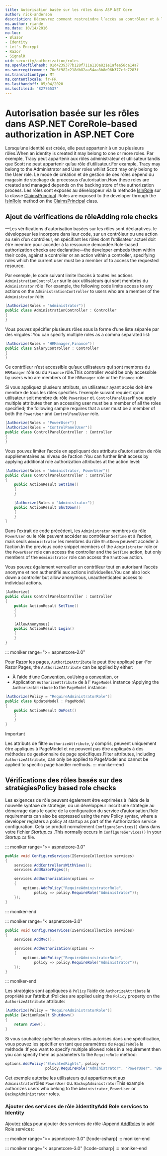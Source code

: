 ```yaml
---
title: Autorisation basée sur les rôles dans ASP.NET Core
author: rick-anderson
description: Découvrez comment restreindre l’accès au contrôleur et à l’action ASP.NET Core en passant des rôles à l’attribut Authorize.
ms.author: riande
ms.date: 10/14/2016
no-loc:
- Blazor
- Identity
- Let's Encrypt
- Razor
- SignalR
uid: security/authorization/roles
ms.openlocfilehash: 01d4239377b128f711a110a821e1afea58ca14a7
ms.sourcegitcommit: 70e5f982c218db82aa54aa8b8d96b377cfc7283f
ms.translationtype: MT
ms.contentlocale: fr-FR
ms.lasthandoff: 05/04/2020
ms.locfileid: "82776537"
---
```

# <a name="role-based-authorization-in-aspnet-core"></a><span data-ttu-id="b12fe-103">Autorisation basée sur les rôles dans ASP.NET Core</span><span class="sxs-lookup"><span data-stu-id="b12fe-103">Role-based authorization in ASP.NET Core</span></span>

<a name="security-authorization-role-based"></a>

<span data-ttu-id="b12fe-104">Lorsqu’une identité est créée, elle peut appartenir à un ou plusieurs rôles.</span><span class="sxs-lookup"><span data-stu-id="b12fe-104">When an identity is created it may belong to one or more roles.</span></span> <span data-ttu-id="b12fe-105">Par exemple, Tracy peut appartenir aux rôles administrateur et utilisateur tandis que Scott ne peut appartenir qu’au rôle d’utilisateur.</span><span class="sxs-lookup"><span data-stu-id="b12fe-105">For example, Tracy may belong to the Administrator and User roles whilst Scott may only belong to the User role.</span></span> <span data-ttu-id="b12fe-106">Le mode de création et de gestion de ces rôles dépend du magasin de stockage du processus d’autorisation.</span><span class="sxs-lookup"><span data-stu-id="b12fe-106">How these roles are created and managed depends on the backing store of the authorization process.</span></span> <span data-ttu-id="b12fe-107">Les rôles sont exposés au développeur via la méthode [IsInRole](/dotnet/api/system.security.principal.genericprincipal.isinrole) sur la classe [ClaimsPrincipal](/dotnet/api/system.security.claims.claimsprincipal) .</span><span class="sxs-lookup"><span data-stu-id="b12fe-107">Roles are exposed to the developer through the [IsInRole](/dotnet/api/system.security.principal.genericprincipal.isinrole) method on the [ClaimsPrincipal](/dotnet/api/system.security.claims.claimsprincipal) class.</span></span>

## <a name="adding-role-checks"></a><span data-ttu-id="b12fe-108">Ajout de vérifications de rôle</span><span class="sxs-lookup"><span data-stu-id="b12fe-108">Adding role checks</span></span>

<span data-ttu-id="b12fe-109">&mdash;Les vérifications d’autorisation basées sur les rôles sont déclaratives. le développeur les incorpore dans leur code, sur un contrôleur ou une action au sein d’un contrôleur, en spécifiant les rôles dont l’utilisateur actuel doit être membre pour accéder à la ressource demandée.</span><span class="sxs-lookup"><span data-stu-id="b12fe-109">Role-based authorization checks are declarative&mdash;the developer embeds them within their code, against a controller or an action within a controller, specifying roles which the current user must be a member of to access the requested resource.</span></span>

<span data-ttu-id="b12fe-110">Par exemple, le code suivant limite l’accès à toutes les actions `AdministrationController` sur le aux utilisateurs qui sont membres du `Administrator` rôle :</span><span class="sxs-lookup"><span data-stu-id="b12fe-110">For example, the following code limits access to any actions on the `AdministrationController` to users who are a member of the `Administrator` role:</span></span>

```csharp
[Authorize(Roles = "Administrator")]
public class AdministrationController : Controller
{
}
```

<span data-ttu-id="b12fe-111">Vous pouvez spécifier plusieurs rôles sous la forme d’une liste séparée par des virgules :</span><span class="sxs-lookup"><span data-stu-id="b12fe-111">You can specify multiple roles as a comma separated list:</span></span>

```csharp
[Authorize(Roles = "HRManager,Finance")]
public class SalaryController : Controller
{
}
```

<span data-ttu-id="b12fe-112">Ce contrôleur n’est accessible qu’aux utilisateurs qui sont membres du `HRManager` rôle ou du `Finance` rôle.</span><span class="sxs-lookup"><span data-stu-id="b12fe-112">This controller would be only accessible by users who are members of the `HRManager` role or the `Finance` role.</span></span>

<span data-ttu-id="b12fe-113">Si vous appliquez plusieurs attributs, un utilisateur ayant accès doit être membre de tous les rôles spécifiés. l’exemple suivant requiert qu’un utilisateur soit membre du rôle `PowerUser` et. `ControlPanelUser`</span><span class="sxs-lookup"><span data-stu-id="b12fe-113">If you apply multiple attributes then an accessing user must be a member of all the roles specified; the following sample requires that a user must be a member of both the `PowerUser` and `ControlPanelUser` role.</span></span>

```csharp
[Authorize(Roles = "PowerUser")]
[Authorize(Roles = "ControlPanelUser")]
public class ControlPanelController : Controller
{
}
```

<span data-ttu-id="b12fe-114">Vous pouvez limiter l’accès en appliquant des attributs d’autorisation de rôle supplémentaires au niveau de l’action :</span><span class="sxs-lookup"><span data-stu-id="b12fe-114">You can further limit access by applying additional role authorization attributes at the action level:</span></span>

```csharp
[Authorize(Roles = "Administrator, PowerUser")]
public class ControlPanelController : Controller
{
    public ActionResult SetTime()
    {
    }

    [Authorize(Roles = "Administrator")]
    public ActionResult ShutDown()
    {
    }
}
```

<span data-ttu-id="b12fe-115">Dans l’extrait de code précédent, les `Administrator` membres du rôle `PowerUser` ou le rôle peuvent accéder au contrôleur `SetTime` et à l’action, mais seuls `Administrator` les membres du rôle `ShutDown` peuvent accéder à l’action.</span><span class="sxs-lookup"><span data-stu-id="b12fe-115">In the previous code snippet members of the `Administrator` role or the `PowerUser` role can access the controller and the `SetTime` action, but only members of the `Administrator` role can access the `ShutDown` action.</span></span>

<span data-ttu-id="b12fe-116">Vous pouvez également verrouiller un contrôleur tout en autorisant l’accès anonyme et non authentifié aux actions individuelles.</span><span class="sxs-lookup"><span data-stu-id="b12fe-116">You can also lock down a controller but allow anonymous, unauthenticated access to individual actions.</span></span>

```csharp
[Authorize]
public class ControlPanelController : Controller
{
    public ActionResult SetTime()
    {
    }

    [AllowAnonymous]
    public ActionResult Login()
    {
    }
}
```

::: moniker range=">= aspnetcore-2.0"

<span data-ttu-id="b12fe-117">Pour Razor les pages, `AuthorizeAttribute` le peut être appliqué par :</span><span class="sxs-lookup"><span data-stu-id="b12fe-117">For Razor Pages, the `AuthorizeAttribute` can be applied by either:</span></span>

* <span data-ttu-id="b12fe-118">À l’aide d’une [Convention](xref:razor-pages/razor-pages-conventions#page-model-action-conventions), ou</span><span class="sxs-lookup"><span data-stu-id="b12fe-118">Using a [convention](xref:razor-pages/razor-pages-conventions#page-model-action-conventions), or</span></span>
* <span data-ttu-id="b12fe-119">Application `AuthorizeAttribute` de à l' `PageModel` instance :</span><span class="sxs-lookup"><span data-stu-id="b12fe-119">Applying the `AuthorizeAttribute` to the `PageModel` instance:</span></span>

```csharp
[Authorize(Policy = "RequireAdministratorRole")]
public class UpdateModel : PageModel
{
    public ActionResult OnPost()
    {
    }
}
```

> [!IMPORTANT]
> <span data-ttu-id="b12fe-120">Les attributs de filtre `AuthorizeAttribute`, y compris, peuvent uniquement être appliqués à PageModel et ne peuvent pas être appliqués à des méthodes de gestionnaire de page spécifiques.</span><span class="sxs-lookup"><span data-stu-id="b12fe-120">Filter attributes, including `AuthorizeAttribute`, can only be applied to PageModel and cannot be applied to specific page handler methods.</span></span>
::: moniker-end

<a name="security-authorization-role-policy"></a>

## <a name="policy-based-role-checks"></a><span data-ttu-id="b12fe-121">Vérifications des rôles basés sur des stratégies</span><span class="sxs-lookup"><span data-stu-id="b12fe-121">Policy based role checks</span></span>

<span data-ttu-id="b12fe-122">Les exigences de rôle peuvent également être exprimées à l’aide de la nouvelle syntaxe de stratégie, où un développeur inscrit une stratégie au démarrage dans le cadre de la configuration du service d’autorisation.</span><span class="sxs-lookup"><span data-stu-id="b12fe-122">Role requirements can also be expressed using the new Policy syntax, where a developer registers a policy at startup as part of the Authorization service configuration.</span></span> <span data-ttu-id="b12fe-123">Cela se produit normalement `ConfigureServices()` dans dans votre fichier *Startup.cs* .</span><span class="sxs-lookup"><span data-stu-id="b12fe-123">This normally occurs in `ConfigureServices()` in your *Startup.cs* file.</span></span>

::: moniker range=">= aspnetcore-3.0"
```csharp
public void ConfigureServices(IServiceCollection services)
{
    services.AddControllersWithViews();
    services.AddRazorPages();

    services.AddAuthorization(options =>
    {
        options.AddPolicy("RequireAdministratorRole",
             policy => policy.RequireRole("Administrator"));
    });
}
```
::: moniker-end

::: moniker range="< aspnetcore-3.0"
```csharp
public void ConfigureServices(IServiceCollection services)
{
    services.AddMvc();

    services.AddAuthorization(options =>
    {
        options.AddPolicy("RequireAdministratorRole",
             policy => policy.RequireRole("Administrator"));
    });
}
```
::: moniker-end

<span data-ttu-id="b12fe-124">Les stratégies sont appliquées à `Policy` l’aide de `AuthorizeAttribute` la propriété sur l’attribut :</span><span class="sxs-lookup"><span data-stu-id="b12fe-124">Policies are applied using the `Policy` property on the `AuthorizeAttribute` attribute:</span></span>

```csharp
[Authorize(Policy = "RequireAdministratorRole")]
public IActionResult Shutdown()
{
    return View();
}
```

<span data-ttu-id="b12fe-125">Si vous souhaitez spécifier plusieurs rôles autorisés dans une spécification, vous pouvez les spécifier en tant que paramètres de `RequireRole` la méthode :</span><span class="sxs-lookup"><span data-stu-id="b12fe-125">If you want to specify multiple allowed roles in a requirement then you can specify them as parameters to the `RequireRole` method:</span></span>

```csharp
options.AddPolicy("ElevatedRights", policy =>
                  policy.RequireRole("Administrator", "PowerUser", "BackupAdministrator"));
```

<span data-ttu-id="b12fe-126">Cet exemple autorise les utilisateurs qui appartiennent aux `Administrator`rôles `PowerUser` ou. `BackupAdministrator`</span><span class="sxs-lookup"><span data-stu-id="b12fe-126">This example authorizes users who belong to the `Administrator`, `PowerUser` or `BackupAdministrator` roles.</span></span>

### <a name="add-role-services-to-identity"></a><span data-ttu-id="b12fe-127">Ajouter des services de rôle àIdentity</span><span class="sxs-lookup"><span data-stu-id="b12fe-127">Add Role services to Identity</span></span>

<span data-ttu-id="b12fe-128">Ajoutez [rôles](/dotnet/api/microsoft.aspnetcore.identity.identitybuilder.addroles#Microsoft_AspNetCore_Identity_IdentityBuilder_AddRoles__1) pour ajouter des services de rôle :</span><span class="sxs-lookup"><span data-stu-id="b12fe-128">Append [AddRoles](/dotnet/api/microsoft.aspnetcore.identity.identitybuilder.addroles#Microsoft_AspNetCore_Identity_IdentityBuilder_AddRoles__1) to add Role services:</span></span>

::: moniker range=">= aspnetcore-3.0"
[!code-csharp[](roles/samples/3_0/Startup.cs?name=snippet&highlight=7)]
::: moniker-end

::: moniker range="< aspnetcore-3.0"
[!code-csharp[](roles/samples/2_2/Startup.cs?name=snippet&highlight=7)]
::: moniker-end

